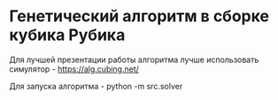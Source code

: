 # Генетический алгоритм в сборке кубика Рубика
Для лучшей презентации работы алгоритма лучше использовать симулятор - https://alg.cubing.net/

Для запуска алгоритма - python -m src.solver

